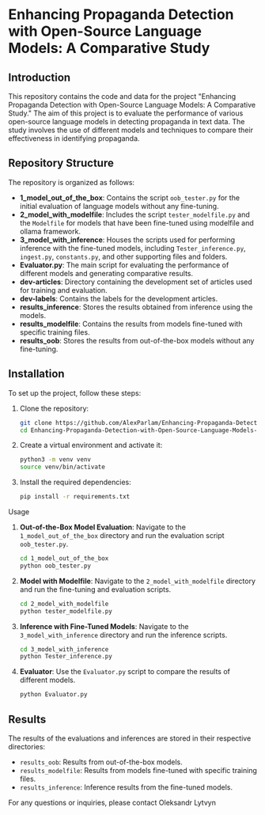 # Enhancing Propaganda Detection with Open-Source Language Models: A Comparative Study

## Introduction

This repository contains the code and data for the project "Enhancing Propaganda Detection with Open-Source Language Models: A Comparative Study." The aim of this project is to evaluate the performance of various open-source language models in detecting propaganda in text data. The study involves the use of different models and techniques to compare their effectiveness in identifying propaganda.

## Repository Structure

The repository is organized as follows:

- **1_model_out_of_the_box**: Contains the script `oob_tester.py` for the initial evaluation of language models without any fine-tuning.
- **2_model_with_modelfile**: Includes the script `tester_modelfile.py` and the `Modelfile` for models that have been fine-tuned using modelfile and ollama framework.
- **3_model_with_inference**: Houses the scripts used for performing inference with the fine-tuned models, including `Tester_inference.py`, `ingest.py`, `constants.py`, and other supporting files and folders.
- **Evaluator.py**: The main script for evaluating the performance of different models and generating comparative results.
- **dev-articles**: Directory containing the development set of articles used for training and evaluation.
- **dev-labels**: Contains the labels for the development articles.
- **results_inference**: Stores the results obtained from inference using the models.
- **results_modelfile**: Contains the results from models fine-tuned with specific training files.
- **results_oob**: Stores the results from out-of-the-box models without any fine-tuning.

## Installation

To set up the project, follow these steps:

1. Clone the repository:

   ```bash
   git clone https://github.com/AlexParlam/Enhancing-Propaganda-Detection-with-Open-Source-Language-Models-A-Comparative-Study.git
   cd Enhancing-Propaganda-Detection-with-Open-Source-Language-Models-A-Comparative-Study
   ```

2. Create a virtual environment and activate it:

   ```bash
   python3 -m venv venv
   source venv/bin/activate
   ```

3. Install the required dependencies:

   ```bash
   pip install -r requirements.txt
   ```

Usage

1. **Out-of-the-Box Model Evaluation**:
   Navigate to the `1_model_out_of_the_box` directory and run the evaluation script `oob_tester.py`.

   ```bash
   cd 1_model_out_of_the_box
   python oob_tester.py
   ```

2. **Model with Modelfile**:
   Navigate to the `2_model_with_modelfile` directory and run the fine-tuning and evaluation scripts.

   ```bash
   cd 2_model_with_modelfile
   python tester_modelfile.py
   ```

3. **Inference with Fine-Tuned Models**:
   Navigate to the `3_model_with_inference` directory and run the inference scripts.

   ```bash
   cd 3_model_with_inference
   python Tester_inference.py
   ```

4. **Evaluator**:
   Use the `Evaluator.py` script to compare the results of different models.

   ```bash
   python Evaluator.py
   ```

## Results

The results of the evaluations and inferences are stored in their respective directories:
- `results_oob`: Results from out-of-the-box models.
- `results_modelfile`: Results from models fine-tuned with specific training files.
- `results_inference`: Inference results from the fine-tuned models.


For any questions or inquiries, please contact Oleksandr Lytvyn
